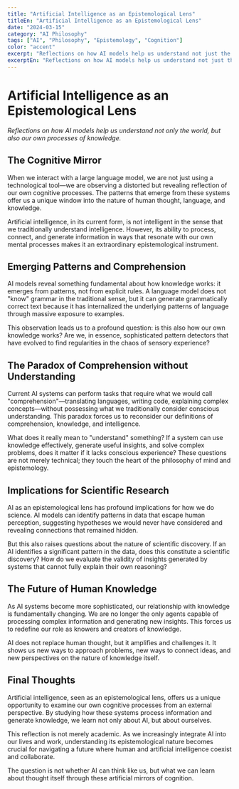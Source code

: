 ```yaml
---
title: "Artificial Intelligence as an Epistemological Lens"
titleEn: "Artificial Intelligence as an Epistemological Lens"
date: "2024-03-15"
category: "AI Philosophy"
tags: ["AI", "Philosophy", "Epistemology", "Cognition"]
color: "accent"
excerpt: "Reflections on how AI models help us understand not just the world, but also our own processes of knowledge."
excerptEn: "Reflections on how AI models help us understand not just the world, but also our own processes of knowledge."
---
```


# Artificial Intelligence as an Epistemological Lens

*Reflections on how AI models help us understand not only the world, but also our own processes of knowledge.*

## The Cognitive Mirror

When we interact with a large language model, we are not just using a technological tool—we are observing a distorted but revealing reflection of our own cognitive processes. The patterns that emerge from these systems offer us a unique window into the nature of human thought, language, and knowledge.

Artificial intelligence, in its current form, is not intelligent in the sense that we traditionally understand intelligence. However, its ability to process, connect, and generate information in ways that resonate with our own mental processes makes it an extraordinary epistemological instrument.

## Emerging Patterns and Comprehension

AI models reveal something fundamental about how knowledge works: it emerges from patterns, not from explicit rules. A language model does not "know" grammar in the traditional sense, but it can generate grammatically correct text because it has internalized the underlying patterns of language through massive exposure to examples.

This observation leads us to a profound question: is this also how our own knowledge works? Are we, in essence, sophisticated pattern detectors that have evolved to find regularities in the chaos of sensory experience?

## The Paradox of Comprehension without Understanding

Current AI systems can perform tasks that require what we would call "comprehension"—translating languages, writing code, explaining complex concepts—without possessing what we traditionally consider conscious understanding. This paradox forces us to reconsider our definitions of comprehension, knowledge, and intelligence.

What does it really mean to "understand" something? If a system can use knowledge effectively, generate useful insights, and solve complex problems, does it matter if it lacks conscious experience? These questions are not merely technical; they touch the heart of the philosophy of mind and epistemology.

## Implications for Scientific Research

AI as an epistemological lens has profound implications for how we do science. AI models can identify patterns in data that escape human perception, suggesting hypotheses we would never have considered and revealing connections that remained hidden.

But this also raises questions about the nature of scientific discovery. If an AI identifies a significant pattern in the data, does this constitute a scientific discovery? How do we evaluate the validity of insights generated by systems that cannot fully explain their own reasoning?

## The Future of Human Knowledge

As AI systems become more sophisticated, our relationship with knowledge is fundamentally changing. We are no longer the only agents capable of processing complex information and generating new insights. This forces us to redefine our role as knowers and creators of knowledge.

AI does not replace human thought, but it amplifies and challenges it. It shows us new ways to approach problems, new ways to connect ideas, and new perspectives on the nature of knowledge itself.

## Final Thoughts

Artificial intelligence, seen as an epistemological lens, offers us a unique opportunity to examine our own cognitive processes from an external perspective. By studying how these systems process information and generate knowledge, we learn not only about AI, but about ourselves.

This reflection is not merely academic. As we increasingly integrate AI into our lives and work, understanding its epistemological nature becomes crucial for navigating a future where human and artificial intelligence coexist and collaborate.

The question is not whether AI can think like us, but what we can learn about thought itself through these artificial mirrors of cognition.
